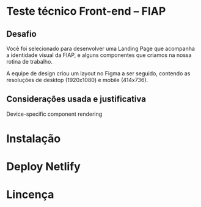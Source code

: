 # Teste técnico Front-end – FIAP

## Desafio

Você foi selecionado para desenvolver uma Landing Page que
acompanha a identidade visual da FIAP, e alguns componentes que criamos na
nossa rotina de trabalho.

A equipe de design criou um layout no Figma a ser seguido, contendo as
resoluções de desktop (1920x1080) e mobile (414x736).


## Considerações usada e justificativa


Device-specific component rendering


# Instalação


# Deploy Netlify



# Lincença


